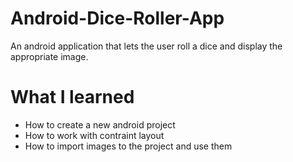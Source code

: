 # Android-Dice-Roller-App
An android application that lets the user roll a dice and display the appropriate image.

# What I learned
* How to create a new android project
* How to work with contraint layout
* How to import images to the project and use them
